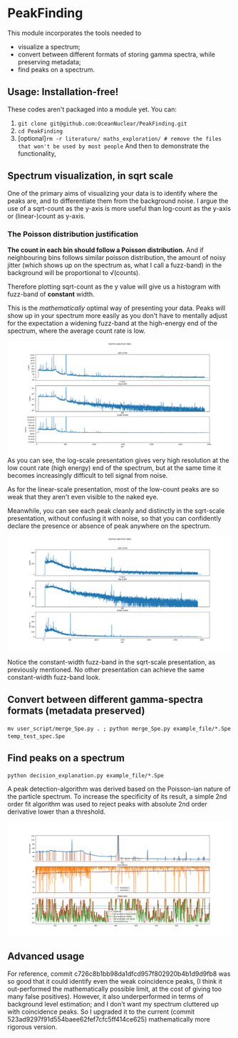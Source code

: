 # PeakFinding
This module incorporates the tools needed to
- visualize a spectrum;
- convert between different formats of storing gamma spectra, while preserving metadata;
- find peaks on a spectrum.

## Usage: Installation-free!
These codes aren't packaged into a module yet. You can:
1. `git clone git@github.com:OceanNuclear/PeakFinding.git`
2. `cd PeakFinding`
3. \[optional\]`rm -r literature/ maths_exploration/ # remove the files that won't be used by most people`
And then to demonstrate the functionality,

## Spectrum visualization, in sqrt scale
One of the primary aims of visualizing your data is to identify where the peaks are, and to differentiate them from the background noise.
I argue the use of a sqrt-count as the y-axis is more useful than log-count as the y-axis or (linear-)count as y-axis.

### The Poisson distribution justification
**The count in each bin should follow a Poisson distribution.** And if neighbouring bins follows similar poisson distribution, the amount of noisy jitter (which shows up on the spectrum as, what I call a fuzz-band) in the background will be proportional to √(counts).

Therefore plotting sqrt-count as the y value will give us a histogram with fuzz-band of **constant** width.

This is the *mathematically* optimal way of presenting your data. Peaks will show up in your spectrum more easily as you don't have to mentally adjust for the expectation a widening fuzz-band at the high-energy end of the spectrum, where the average count rate is low.

![Sample spectrum 1 with 3 rows, in sqrt-count, log-count and linear-count scale.](media/Ge_sample_scale_comparison.png "A sample of Germanium activated by neutrons")
As you can see, the log-scale presentation gives very high resolution at the low count rate (high energy) end of the spectrum, but at the same time it becomes increasingly difficult to tell signal from noise.

As for the linear-scale presentation, most of the low-count peaks are so weak that they aren't even visible to the naked eye.

Meanwhile, you can see each peak cleanly and distinctly in the sqrt-scale presentation, without confusing it with noise, so that you can confidently declare the presence or absence of peak anywhere on the spectrum.

![Sample spectrum 2 with 3 rows, in sqrt-count, log-count and linear-count scale.](media/Background_sample_scale_comparison.png "A background spectrum measured near the ChipIr neutron generator.")

Notice the constant-width fuzz-band in the sqrt-scale presentation, as previously mentioned. No other presentation can achieve the same constant-width fuzz-band look.

## Convert between different gamma-spectra formats (metadata preserved)
`mv user_script/merge_Spe.py . ; python merge_Spe.py example_file/*.Spe temp_test_spec.Spe`

## Find peaks on a spectrum
`python decision_explanation.py example_file/*.Spe`

A peak detection-algorithm was derived based on the Poisson-ian nature of the particle spectrum. To increase the specificity of its result, a simple 2nd order fit algorithm was used to reject peaks with absolute 2nd order derivative lower than a threshold.

![Peak detection explanation figure](media/decision_explanation.png "An output of decision_explanation.py")

## Advanced usage
For reference, commit c726c8b1bb98da1dfcd957f802920b4b1d9d9fb8 was so good that it could identify even the weak coincidence peaks, (I think it out-performed the mathematically possible limit, at the cost of giving too many false positives). However, it also underperformed in terms of background level estimation; and I don't want my spectrum cluttered up with coincidence peaks. So I upgraded it to the current (commit 523ad9297f91d554baee62fef7cfc5ff414ce625) mathematically more rigorous version.
